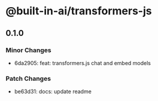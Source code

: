 # @built-in-ai/transformers-js

## 0.1.0

### Minor Changes

- 6da2905: feat: transformers.js chat and embed models

### Patch Changes

- be63d31: docs: update readme
